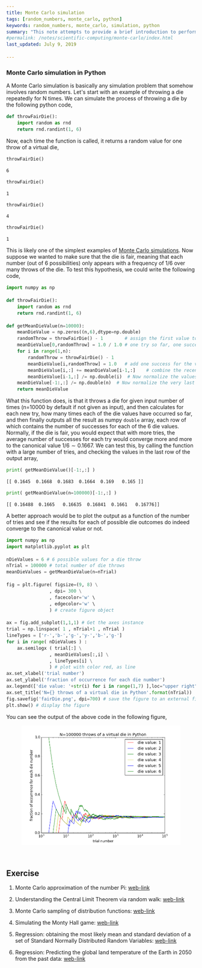 ```yaml
---
title: Monte Carlo simulation
tags: [random_numbers, monte_carlo, python]
keywords: random_numbers, monte_carlo, simulation, python
summary: "This note attempts to provide a brief introduction to performing simple Monte Carlo simulations via Python."
#permalink: /notes/scientific-computing/monte-carlo/index.html
last_updated: July 9, 2019

---
```


### Monte Carlo simulation in Python  

A Monte Carlo simulation is basically any simulation problem that somehow involves random numbers. Let's start with an example of throwing a die repeatedly for N times. We can simulate the process of throwing a die by the following python code,
```python
def throwFairDie():
    import random as rnd
    return rnd.randint(1, 6)
```

Now, each time the function is called, it returns a random value for one throw of a virtual die,
```python
throwFairDie()
```
    6

```python
throwFairDie()
```
    1

```python
throwFairDie()
```
    4

```python
throwFairDie()
```
    1

This is likely one of the simplest examples of [Monte Carlo simulations](https://en.wikipedia.org/wiki/Monte_Carlo_method). Now suppose we wanted to make sure that the die is fair, meaning that each number (out of 6 possibilities) only appears with a frequency of $1/6$ over many throws of the die. To test this hypothesis, we could write the following code,
```python
import numpy as np

def throwFairDie():
    import random as rnd
    return rnd.randint(1, 6)

def getMeanDieValue(n=10000):
    meanDieValue = np.zeros((n,6),dtype=np.double)
    randomThrow = throwFairDie() - 1        # assign the first value to the above array
    meanDieValue[0,randomThrow] = 1.0 / 1.0 # one try so far, one success for the die value that is obtained.
    for i in range(1,n):
        randomThrow = throwFairDie() - 1
        meanDieValue[i,randomThrow] = 1.0   # add one success for the value obtained
        meanDieValue[i,:] += meanDieValue[i-1,:]    # combine the recent success with the total number of successes from previous tries.
        meanDieValue[i-1,:] /= np.double(i)  # Now normalize the values form the last try to the total number of tries.
    meanDieValue[-1:,:] /= np.double(n)  # Now normalize the very last try to the total number of tries.
    return meanDieValue
```

What this function does, is that it throws a die for given input number of times (n=10000 by default if not given as input), and then calculates for each new try, how many times each of the die values have occurred so far, and then finally outputs all the result as numpy `double` array, each row of which contains the number of successes for each of the 6 die values. Normally, if the die is fair, you would expect that with more tries, the average number of successes for each try would converge more and more to the canonical value $1/6\sim0.1667$. We can test this, by calling the function with a large number of tries, and checking the values in the last row of the output array,
```python
print( getMeanDieValue()[-1:,:] )
```
    [[ 0.1645  0.1668  0.1683  0.1664  0.169   0.165 ]]

```python
print( getMeanDieValue(n=100000)[-1:,:] )
```
    [[ 0.16488  0.1665   0.16635  0.16841  0.1661   0.16776]]

A better approach would be to plot the output as a function of the number of tries and see if the results for each of possible die outcomes do indeed converge to the canonical value or not.
```python
import numpy as np
import matplotlib.pyplot as plt

nDieValues = 6 # 6 possible values for a die throw
nTrial = 100000 # total number of die throws
meanDieValues = getMeanDieValue(n=nTrial)

fig = plt.figure( figsize=(9, 8) \
                , dpi= 300 \
                , facecolor='w' \
                , edgecolor='w' \
                ) # create figure object

ax = fig.add_subplot(1,1,1) # Get the axes instance
trial = np.linspace( 1 , nTrial+1 , nTrial )
lineTypes = ['r-','b-','g-','y-','b-','g-']
for i in range( nDieValues ) :
    ax.semilogx ( trial[:] \
                , meanDieValues[:,i] \
                , lineTypes[i] \
                ) # plot with color red, as line
ax.set_xlabel('trial number')
ax.set_ylabel('fraction of occurrence for each die number')
ax.legend(['die value: '+str(i) for i in range(1,7) ],loc="upper right")
ax.set_title('N={} throws of a virtual die in Python'.format(nTrial))
fig.savefig('fairDie.png', dpi=700) # save the figure to an external file
plt.show() # display the figure
```

You can see the output of the above code in the following figure,
<figure>
    <img src="diceThrowsN100000.png" width="900">
</figure>
<br>


## Exercise  

1. Monte Carlo approximation of the number Pi: [web-link](https://www.cdslab.org/recipes/programming/monte-carlo-approximation-of-pi/monte-carlo-approximation-of-pi)  

1. Understanding the Central Limit Theorem via random walk: [web-link](https://www.cdslab.org/recipes/programming/random-walk-central-limit-theorem/random-walk-central-limit-theorem)  

1. Monte Carlo sampling of distribution functions: [web-link](https://www.cdslab.org/recipes/programming/monte-carlo-sampling-of-distribution-functions/monte-carlo-sampling-of-distribution-functions)  

1. Simulating the Monty Hall game: [web-link](https://www.cdslab.org/recipes/programming/simulating-monty-hall-game/simulating-monty-hall-game)  

1. Regression: obtaining the most likely mean and standard deviation of a set of Standard Normally Distributed Random Variables: [web-link](https://www.cdslab.org/recipes/programming/regression-standard-normal-distribution/regression-standard-normal-distribution)  

1. Regression: Predicting the global land temperature of the Earth in 2050 from the past data: [web-link](https://www.cdslab.org/recipes/programming/regression-predicting-future-global-land-temperature/regression-predicting-future-global-land-temperature)  
